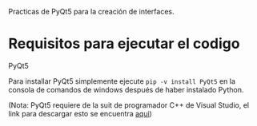 Practicas de PyQt5 para la creación de interfaces.

# Requisitos para ejecutar el codigo #

PyQt5

Para installar PyQt5 simplemente ejecute `pip -v install PyQt5` en la consola de comandos de windows después de haber instalado Python.

(Nota: PyQt5 requiere de la suit de programador C++ de Visual Studio, el link para descargar esto se encuentra [aqui](https://visualstudio.microsoft.com/es/downloads/))
